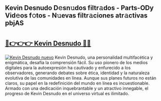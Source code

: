 ## Kevin Desnudo D𝚎sn𝚞dos filtr𝚊dos - Parts-ODy Vid𝚎os f𝚘tos - N𝚞evas filtr𝚊ciones atr𝚊ctivas pbjAS

# <h2><a href="http://mb5uqc8.tromn.icu/?c=Kevin+Desnudo">🔗👉👉👉 Kevin Desnudo 🔗🔗</a></h2>

[![Kevin Desnudo nuevo](https://i.imgur.com/pEAQMta.gif)](http://mb5uqc8.tromn.icu/?c=Kevin+Desnudo)
Kevin Desnudo, una personalidad multifacética y enigmática, desafía la comprensión fácil. Su uso pionero de los medios digitales para la autoexpresión ha cautivado y enfurecido a los observadores, generando debates sobre ética, identidad y la naturaleza evolutiva de las comunidades en línea. Aunque sus planes futuros no están claros, su papel en la redefinición del mundo en línea es incuestionable. Armado con una dedicación inquebrantable y un atractivo innegable, el progreso de Kevin Desnudo en el universo virtual es ilimitado.
